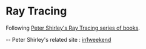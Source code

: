 # Ray Tracing

Following [Peter Shirley's Ray Tracing series of books](https://drive.google.com/drive/folders/14yayBb9XiL16lmuhbYhhvea8mKUUK77W). 

-- Peter Shirley's related site : [in1weekend](http://in1weekend.blogspot.com/)

